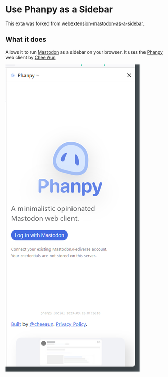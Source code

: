 # Use Phanpy as a Sidebar

This exta was forked from [webextension-mastodon-as-a-sidebar](https://github.com/soapdog/webextension-mastodon-as-a-sidebar).

## What it does

Allows it to run [Mastodon](https://mastodon.social) as a sidebar on your browser. It uses the [Phanpy](https://Phanpy.social) web client by [Chee Aun](https://github.com/cheeaun)

![Phanpy as sidebar screenshot](/screenshot.png)
